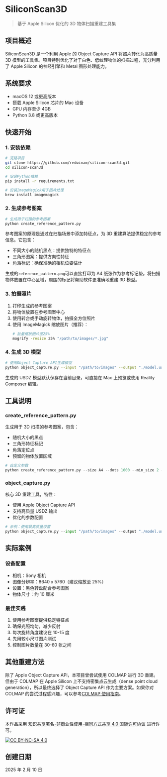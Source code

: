 # SiliconScan3D

> 基于 Apple Silicon 优化的 3D 物体扫描重建工具集

## 项目概述

SiliconScan3D 是一个利用 Apple 的 Object Capture API 将照片转化为高质量 3D 模型的工具集。项目特别优化了对于白色、低纹理物体的扫描过程，充分利用了 Apple Silicon 的神经引擎和 Metal 图形处理能力。

## 系统要求

- macOS 12 或更高版本
- 搭载 Apple Silicon 芯片的 Mac 设备
- GPU 内存至少 4GB
- Python 3.8 或更高版本

## 快速开始

### 1. 安装依赖

```bash
# 克隆项目
git clone https://github.com/redwinam/silicon-scan3d.git
cd silicon-scan3d

# 安装Python依赖
pip install -r requirements.txt

# 安装ImageMagick用于图片处理
brew install imagemagick
```

### 2. 生成参考图案

```bash
# 生成用于扫描的参考图案
python create_reference_pattern.py
```

参考图案的原理是通过在扫描场景中添加特征点，为 3D 重建算法提供稳定的参考信息。它包含：

- 不同大小的随机黑点：提供独特的特征点
- 三角形图案：提供方向性特征
- 角落标记：确保准确的相机位姿估计

生成的`reference_pattern.png`可以直接打印为 A4 纸张作为参考标记垫。将扫描物体放置在中心区域，周围的标记将帮助软件更准确地重建 3D 模型。

### 3. 拍摄照片

1. 打印生成的参考图案
2. 将物体放置在参考图案中心
3. 使用转台或手动旋转物体，拍摄全方位照片
4. 使用 ImageMagick 缩放图片（推荐）：
   ```bash
   # 批量缩放图片至25%
   mogrify -resize 25% "/path/to/images/*.jpg"
   ```

### 4. 生成 3D 模型

```bash
# 使用Object Capture API生成模型
python object_capture.py --input "/path/to/images" --output "./model.usdz"
```

生成的 USDZ 模型默认保存在当前目录，可直接在 Mac 上预览或使用 Reality Composer 编辑。

## 工具说明

### create_reference_pattern.py

生成用于 3D 扫描的参考图案，包含：

- 随机大小的黑点
- 三角形特征标记
- 角落定位点
- 预留的物体放置区域

```python
# 自定义参数
python create_reference_pattern.py --size A4 --dots 1000 --min_size 2 --max_size 10
```

### object_capture.py

核心 3D 重建工具，特性：

- 使用 Apple Object Capture API
- 支持高质量 USDZ 输出
- 优化的参数配置

```python
# 示例：使用最高质量设置
python object_capture.py --input "/path/to/images" --output "./model.usdz"
```

## 实际案例

### 设备配置

- 相机：Sony 相机
- 图像分辨率：8640 x 5760（建议缩放至 25%）
- 设置：黑色转盘配合参考图案
- 物体尺寸：约 10 厘米

### 最佳实践

1. 使用参考图案提供稳定特征点
2. 确保光照均匀，减少反射
3. 每次旋转角度建议在 10-15 度
4. 先用较小尺寸图片测试
5. 控制图片数量在 30-60 张之间

## 其他重建方法

除了 Apple Object Capture API，本项目曾尝试使用 COLMAP 进行 3D 重建。但由于 COLMAP 在 Apple Silicon 上不支持密集点云生成（dense point cloud generation），所以最终选择了 Object Capture API 作为主要方案。如果你对 COLMAP 的尝试过程感兴趣，可以参考[COLMAP 使用指南](./COLMAP_GUIDE.md)。

## 许可证

本作品采用 [知识共享署名-非商业性使用-相同方式共享 4.0 国际许可协议](http://creativecommons.org/licenses/by-nc-sa/4.0/) 进行许可。

[![CC BY-NC-SA 4.0](https://i.creativecommons.org/l/by-nc-sa/4.0/88x31.png)](http://creativecommons.org/licenses/by-nc-sa/4.0/)

## 创建日期

2025 年 2 月 10 日
